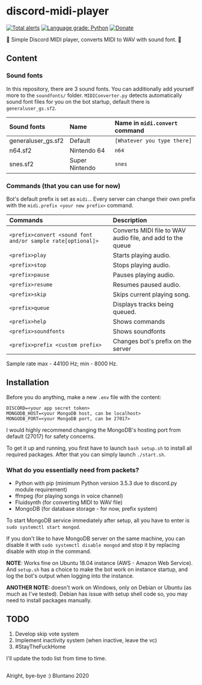 # discord-midi-player
[![Total alerts](https://img.shields.io/lgtm/alerts/g/bluntano/discord-midi-player.svg?logo=lgtm&logoWidth=18)](https://lgtm.com/projects/g/bluntano/discord-midi-player/alerts/) [![Language grade: Python](https://img.shields.io/lgtm/grade/python/g/bluntano/discord-midi-player.svg?logo=lgtm&logoWidth=18)](https://lgtm.com/projects/g/bluntano/discord-midi-player/context:python) [![Donate](https://img.shields.io/badge/Donate-PayPal-green.svg)](https://www.paypal.me/ellarto)

 🎵 Simple Discord MIDI player, converts MIDI to WAV with sound font. 🎵

## Content

### Sound fonts

In this repository, there are 3 sound fonts. You can additionally add yourself more to the `soundfonts/` folder. `MIDIConverter.py` detects automatically sound font files for you on the bot startup, default there is `generaluser_gs.sf2`.

| Sound fonts         | Name            | Name in `midi.convert` command |
| :------------------ | :-------------- | :----------------------------- |
| generaluser_gs.sf2  | Default         | `[Whatever you type there]`    |
| n64.sf2             | Nintendo 64     | `n64`                          |
| snes.sf2            | Super Nintendo  | `snes`                         |

### Commands (that you can use for now)

Bot's default prefix is set as `midi.`. Every server can change their own prefix with the `midi.prefix <your new prefix>` command.

| Commands                                                        | Description                           |
| :-------------------------------------------------------------- | :------------------------------------ |
| `<prefix>convert <sound font and/or sample rate[optional]>`     | Converts MIDI file to WAV audio file, and add to the queue |
| `<prefix>play`                                                  | Starts playing audio.                 |
| `<prefix>stop`                                                  | Stops playing audio.                  |
| `<prefix>pause`                                                 | Pauses playing audio.                 |
| `<prefix>resume`                                                | Resumes paused audio.                 |
| `<prefix>skip`                                                  | Skips current playing song.           |
| `<prefix>queue`                                                 | Displays tracks being queued.         |
| `<prefix>help`                                                  | Shows commands                        |
| `<prefix>soundfonts`                                            | Shows soundfonts                      |
| `<prefix>prefix <custom prefix>`                                | Changes bot's prefix on the server    |

Sample rate max - 44100 Hz; min - 8000 Hz.

## Installation

Before you do anything, make a new `.env` file with the content:
```
DISCORD=<your app secret token>
MONGODB_HOST=<your MongoDB host, can be localhost>
MONGODB_PORT=<your MongoDB port, can be 27017>
```

I would highly recommend changing the MongoDB's hosting port from default (27017) for safety concerns.

To get it up and running, you first have to launch `bash setup.sh` to install all required packages. After that you can simply launch `./start.sh`.

### What do you essentially need from packets?

- Python with pip (minimum Python version 3.5.3 due to discord.py module requirement)
- ffmpeg (for playing songs in voice channel)
- Fluidsynth (for converting MIDI to WAV file)
- MongoDB (for database storage - for now, prefix system)

To start MongoDB service immediately after setup, all you have to enter is `sudo systemctl start mongod`.

If you don't like to have MongoDB server on the same machine, you can disable it with `sudo systemctl disable mongod` and stop it by replacing disable with stop in the command.

**NOTE**: Works fine on Ubuntu 18.04 instance (AWS - Amazon Web Service). And `setup.sh` has a choice to make the bot work on instance startup, and log the bot's output when logging into the instance.

**ANOTHER NOTE:** doesn't work on Windows, only on Debian or Ubuntu (as much as I've tested). Debian has issue with setup shell code so, you may need to install packages manually.

## TODO

1. Develop skip vote system
2. Implement inactivity system (when inactive, leave the vc)
3. #StayTheFuckHome

I'll update the todo list from time to time.

## 

Alright, bye-bye :) Bluntano 2020
